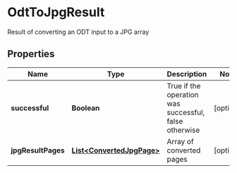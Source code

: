 

# OdtToJpgResult

Result of converting an ODT input to a JPG array
## Properties

Name | Type | Description | Notes
------------ | ------------- | ------------- | -------------
**successful** | **Boolean** | True if the operation was successful, false otherwise |  [optional]
**jpgResultPages** | [**List&lt;ConvertedJpgPage&gt;**](ConvertedJpgPage.md) | Array of converted pages |  [optional]



